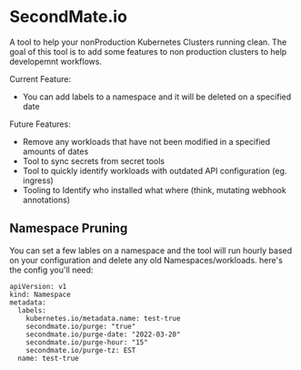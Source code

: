# SecondMate.io
A tool to help your nonProduction Kubernetes Clusters running clean.
The goal of this tool is to add some features to non production clusters to help developemnt workflows.

Current Feature:
- You can add labels to a namespace and it will be deleted on a specified date

Future Features:
- Remove any workloads that have not been modified in a specified amounts of dates
- Tool to sync secrets from secret tools
- Tool to quickly identify workloads with outdated API configuration (eg. ingress)
- Tooling to Identify who installed what where (think, mutating webhook annotations)

## Namespace Pruning
You can set a few lables on a namespace and the tool will run hourly based on your configuration and delete any old Namespaces/workloads.
here's the config you'll need:

```
apiVersion: v1
kind: Namespace
metadata:
  labels:
    kubernetes.io/metadata.name: test-true
    secondmate.io/purge: "true"
    secondmate.io/purge-date: "2022-03-20"
    secondmate.io/purge-hour: "15"
    secondmate.io/purge-tz: EST
  name: test-true
````